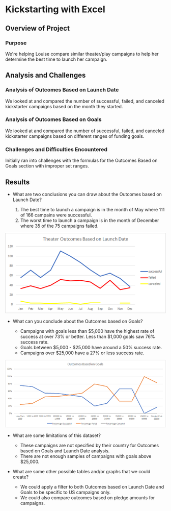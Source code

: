 # Kickstarting with Excel

## Overview of Project

### Purpose

We're helping Louise compare similar theater/play campaigns to help her determine the best time to launch her campaign. 

## Analysis and Challenges

### Analysis of Outcomes Based on Launch Date

We looked at and compared the number of successful, failed, and canceled kickstarter campaigns based on the month they started. 

### Analysis of Outcomes Based on Goals

We looked at and compared the number of successful, failed, and canceled kickstarter campaigns based on different ranges of funding goals. 

### Challenges and Difficulties Encountered

Initially ran into challenges with the formulas for the Outcomes Based on Goals section with improper set ranges. 

## Results

- What are two conclusions you can draw about the Outcomes based on Launch Date?

  1. The best time to launch a campaign is in the month of May where 111 of 166 campains were successful. 
  2. The worst time to launch a campaign is in the month of December where 35 of the 75 campaigns failed. 

![Theater Outcomes vs Launch](https://github.com/RyanWhited/kickstarter-analysis/blob/main/Theater_Outcomes_vs_Launch.png)   

- What can you conclude about the Outcomes based on Goals?

  - Campaigns with goals less than $5,000 have the highest rate of success at over 73% or better. Less than $1,000 goals saw 76% success rate.
  - Goals between $5,000 - $25,000 have around a 50% success rate.
  - Campaigns over $25,000 have a 27% or less success rate. 

![Outcomes vs Goals](https://github.com/RyanWhited/kickstarter-analysis/blob/main/Outcomes_vs_Goals.png)

- What are some limitations of this dataset?

  - These campaigns are not specified by their country for Outcomes based on Goals and Launch Date analysis. 
  - There are not enough samples of campaigns with goals above $25,000.

- What are some other possible tables and/or graphs that we could create?

  - We could apply a filter to both Outcomes based on Launch Date and Goals to be specific to US campaigns only. 
  - We could also compare outcomes based on pledge amounts for campaigns. 
